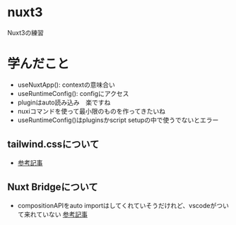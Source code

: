 # nuxt3
 Nuxt3の練習

# 学んだこと
 - useNuxtApp(): contextの意味合い
 - useRuntimeConfig(): configにアクセス
 - pluginはauto読み込み　楽ですね
 - nuxiコマンドを使って最小限のものを作ってきたいね
 - useRuntimeConfig()はpluginsかscript setupの中で使うでないとエラー

 ## tailwind.cssについて
   - [参考記事](https://zenn.dev/one_dock/articles/e7a4364c90d28f)

 ## Nuxt Bridgeについて
   - compositionAPIをauto importはしてくれていそうだけれど、vscodeがついて来れていない
   [参考記事](https://github.com/nuxt/bridge/issues/236)